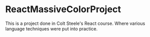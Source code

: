 # ReactMassiveColorProject
This is a project done in Colt Steele's React course. Where various language techniques were put into practice.
